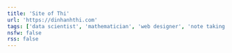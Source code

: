 ```yaml
---
title: 'Site of Thi'
url: 'https://dinhanhthi.com'
tags: ['data scientist', 'mathematician', 'web designer', 'note taking']
nsfw: false
rss: false
---
```

